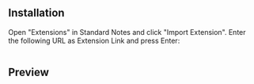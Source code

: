 
## Installation

Open "Extensions" in Standard Notes and click "Import Extension". Enter the following URL as Extension Link and press Enter:

```

```

## Preview


